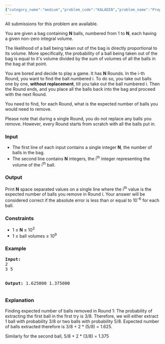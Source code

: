 ```yaml
---
{"category_name":"medium","problem_code":"KALADIN","problem_name":"Proprietary Probabilistic Problem","languages_supported":{"0":"C","1":"CPP14","2":"JAVA","3":"PYTH","4":"PYTH 3.5","5":"PYPY"},"max_timelimit":1,"source_sizelimit":50000,"problem_author":"grebnesieh","problem_tester":null,"date_added":"15-12-2017","tags":{"0":"grebnesieh","1":"gwr17rol","2":"medium","3":"probability"},"time":{"view_start_date":1516482000,"submit_start_date":1516482000,"visible_start_date":1516482000,"end_date":1735669800},"is_direct_submittable":false,"layout":"problem"}
---
```

<span class="solution-visible-txt">All submissions for this problem are available.</span><p>You are given a bag containing <b>N</b> balls, numbered from 1 to <b>N</b>, each having a given non-zero integral volume.</p>

<p>The likelihood of a ball being taken out of the bag is directly proportional to its volume. More specifically, the probability of a ball being taken out of the bag is equal to it's volume divided by the sum of volumes of all the balls in the bag at that point.</p>

<p>You are bored and decide to play a game. It has <b>N</b> Rounds. In the i-th Round, you want to find the ball numbered i. To do so, you take out balls one by one, <b>without replacement</b>, till you take out the ball numbered i. Then the Round ends, and you place all the balls back into the bag and proceed with the next Round.</p>

<p>You need to find, for each Round, what is the expected number of balls you would need to remove.</p>

<p>Please note that during a single Round, you do not replace any balls you remove. However, every Round starts from scratch with all the balls put in.</p>

<h3>Input</h3>
<ul>
<li>The first line of each input contains a single integer <b>N</b>, the number of balls in the bag.</li>
<li>The second line contains <b>N</b> integers, the i<sup>th</sup> integer representing the volume of the i<sup>th</sup> ball.</li>
</ul>

<h3>Output</h3>
<p>Print <b>N</b> space separated values on a single line where the i<sup>th</sup> value is the expected number of balls you remove in Round i. Your answer will be considered correct if the absolute error is less than or equal to 10<sup>-6</sup> for each ball.</p>

<h3>Constraints</h3>
<ul>
<li>1 ≤ <b>N</b> ≤ 10<sup>3</sup></li>
<li>1 ≤ ball volumes ≤ 10<sup>9</sup></li>
</ul>

<h3>Example</h3>
<pre><b>Input:</b>
2
3 5

<b>Output:</b>
1.625000 1.375000
</pre>

<h3>Explanation</h3>
<p>Finding expected number of balls removed in Round 1: The probability of extracting the first ball in the first try is 3/8. Therefore, we will either extract 1 ball with probability 3/8 or two balls with probability 5/8. Expected number of balls extracted therefore is 3/8 + 2 * (5/8) = 1.625.</p> 

<p>Similarly for the second ball, 5/8 + 2 * (3/8) = 1.375</p>